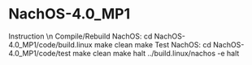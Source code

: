 # NachOS-4.0_MP1
Instruction \n
Compile/Rebuild NachOS:
  cd NachOS-4.0_MP1/code/build.linux
  make clean
  make
Test NachOS:
  cd NachOS-4.0_MP1/code/test
  make clean
  make halt
  ../build.linux/nachos -e halt
